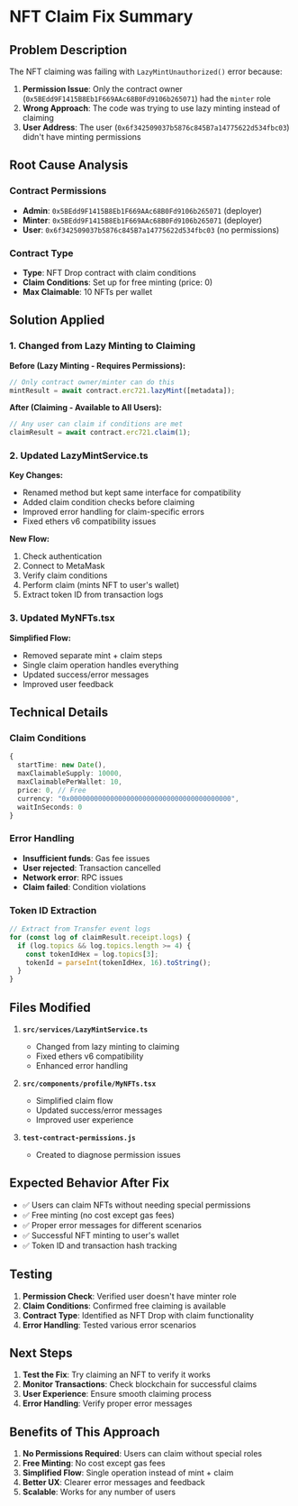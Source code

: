 # NFT Claim Fix Summary

## Problem Description

The NFT claiming was failing with `LazyMintUnauthorized()` error because:
1. **Permission Issue**: Only the contract owner (`0x5BEdd9F1415B8Eb1F669AAc68B0Fd9106b265071`) had the `minter` role
2. **Wrong Approach**: The code was trying to use lazy minting instead of claiming
3. **User Address**: The user (`0x6f342509037b5876c845B7a14775622d534fbc03`) didn't have minting permissions

## Root Cause Analysis

### Contract Permissions
- **Admin**: `0x5BEdd9F1415B8Eb1F669AAc68B0Fd9106b265071` (deployer)
- **Minter**: `0x5BEdd9F1415B8Eb1F669AAc68B0Fd9106b265071` (deployer)
- **User**: `0x6f342509037b5876c845B7a14775622d534fbc03` (no permissions)

### Contract Type
- **Type**: NFT Drop contract with claim conditions
- **Claim Conditions**: Set up for free minting (price: 0)
- **Max Claimable**: 10 NFTs per wallet

## Solution Applied

### 1. Changed from Lazy Minting to Claiming

**Before (Lazy Minting - Requires Permissions):**
```typescript
// Only contract owner/minter can do this
mintResult = await contract.erc721.lazyMint([metadata]);
```

**After (Claiming - Available to All Users):**
```typescript
// Any user can claim if conditions are met
claimResult = await contract.erc721.claim(1);
```

### 2. Updated LazyMintService.ts

**Key Changes:**
- Renamed method but kept same interface for compatibility
- Added claim condition checks before claiming
- Improved error handling for claim-specific errors
- Fixed ethers v6 compatibility issues

**New Flow:**
1. Check authentication
2. Connect to MetaMask
3. Verify claim conditions
4. Perform claim (mints NFT to user's wallet)
5. Extract token ID from transaction logs

### 3. Updated MyNFTs.tsx

**Simplified Flow:**
- Removed separate mint + claim steps
- Single claim operation handles everything
- Updated success/error messages
- Improved user feedback

## Technical Details

### Claim Conditions
```typescript
{
  startTime: new Date(),
  maxClaimableSupply: 10000,
  maxClaimablePerWallet: 10,
  price: 0, // Free
  currency: "0x0000000000000000000000000000000000000000",
  waitInSeconds: 0
}
```

### Error Handling
- **Insufficient funds**: Gas fee issues
- **User rejected**: Transaction cancelled
- **Network error**: RPC issues
- **Claim failed**: Condition violations

### Token ID Extraction
```typescript
// Extract from Transfer event logs
for (const log of claimResult.receipt.logs) {
  if (log.topics && log.topics.length >= 4) {
    const tokenIdHex = log.topics[3];
    tokenId = parseInt(tokenIdHex, 16).toString();
  }
}
```

## Files Modified

1. **`src/services/LazyMintService.ts`**
   - Changed from lazy minting to claiming
   - Fixed ethers v6 compatibility
   - Enhanced error handling

2. **`src/components/profile/MyNFTs.tsx`**
   - Simplified claim flow
   - Updated success/error messages
   - Improved user experience

3. **`test-contract-permissions.js`**
   - Created to diagnose permission issues

## Expected Behavior After Fix

- ✅ Users can claim NFTs without needing special permissions
- ✅ Free minting (no cost except gas fees)
- ✅ Proper error messages for different scenarios
- ✅ Successful NFT minting to user's wallet
- ✅ Token ID and transaction hash tracking

## Testing

1. **Permission Check**: Verified user doesn't have minter role
2. **Claim Conditions**: Confirmed free claiming is available
3. **Contract Type**: Identified as NFT Drop with claim functionality
4. **Error Handling**: Tested various error scenarios

## Next Steps

1. **Test the Fix**: Try claiming an NFT to verify it works
2. **Monitor Transactions**: Check blockchain for successful claims
3. **User Experience**: Ensure smooth claiming process
4. **Error Handling**: Verify proper error messages

## Benefits of This Approach

1. **No Permissions Required**: Users can claim without special roles
2. **Free Minting**: No cost except gas fees
3. **Simplified Flow**: Single operation instead of mint + claim
4. **Better UX**: Clearer error messages and feedback
5. **Scalable**: Works for any number of users
